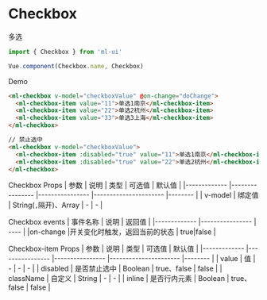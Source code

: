 # Checkbox

多选
```js
import { Checkbox } from 'ml-ui'

Vue.component(Checkbox.name, Checkbox)
```

Demo

```html
<ml-checkbox v-model="checkboxValue" @on-change="doChange">
  <ml-checkbox-item value="11">单选1南京</ml-checkbox-item>
  <ml-checkbox-item value="22">单选2杭州</ml-checkbox-item>
  <ml-checkbox-item value="33">单选3上海</ml-checkbox-item>
</ml-checkbox>

// 禁止选中
<ml-checkbox v-model="checkboxValue">
  <ml-checkbox-item :disabled="true" value="11">单选1南京</ml-checkbox-item>
  <ml-checkbox-item :disabled="true" value="22">单选2杭州</ml-checkbox-item>
</ml-checkbox>
```
Checkbox Props
| 参数          | 说明            | 类型            | 可选值                 | 默认值   |
|-------------  |---------------- |---------------- |---------------------- |-------- |
| v-model         | 绑定值	  | String(`,`隔开)、Array  | - | - |

Checkbox events
| 事件名称          | 说明            | 返回值 |
|-------------  |---------------- | ---- |
|on-change	  |开关变化时触发，返回当前的状态	 | true|false |

Checkbox-item Props
| 参数          | 说明            | 类型            | 可选值                 | 默认值   |
|-------------  |---------------- |---------------- |---------------------- |-------- |
| value         | 值	  | -  | - | - |
| disabled         | 是否禁止选中	  | Boolean  |  true、false  | false |
| className         | 自定义	  | String  | - | - |
| inline         | 是否行内元素	  | Boolean  |  true、false | false |
